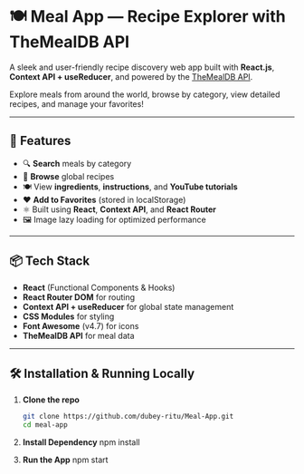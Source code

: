# 🍽️ Meal App — Recipe Explorer with TheMealDB API

A sleek and user-friendly recipe discovery web app built with **React.js**, **Context API + useReducer**, and powered by the [TheMealDB API](https://www.themealdb.com/).

Explore meals from around the world, browse by category, view detailed recipes, and manage your favorites!

---

## 🚀 Features

- 🔍 **Search** meals by category
- 📂 **Browse** global recipes
- 🍽️ View **ingredients**, **instructions**, and **YouTube tutorials**
- ❤️ **Add to Favorites** (stored in localStorage)
- ⚛️ Built using **React**, **Context API**, and **React Router**
- 🖼️ Image lazy loading for optimized performance

---

## 📦 Tech Stack

- **React** (Functional Components & Hooks)
- **React Router DOM** for routing
- **Context API + useReducer** for global state management
- **CSS Modules** for styling
- **Font Awesome** (v4.7) for icons
- **TheMealDB API** for meal data

---

## 🛠️ Installation & Running Locally

1. **Clone the repo**
   ```bash
   git clone https://github.com/dubey-ritu/Meal-App.git
   cd meal-app

2. **Install Dependency**
    npm install

3. **Run the App**
    npm start




